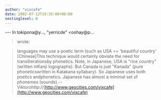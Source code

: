 ```yaml
---
author: "vixcafe"
date: 2002-07-12T19:35:00+00:00
nestinglevel: 0
---
```

\---
 In tokipona@y..., "yerricde" <oohay@p...
> wrote:

> languages may use a poetic term (such as USA == 'beautiful
> country' \[Chinese\]This technique would certainly obviate the need for transliterationsby phonetics. Note, in Japanese, USA is "rice country" (written inKanji logographs). But Canada is just "Kanada" (pure phoneticswritten in Katakana syllabary). So Japanese uses both poetics andphonetics. Japanese has almost a minimal set of phonemes (sounds).--
Viktorohttp://[http://www.geocities.com/vixcafe](http://www.geocities.com/vixcafe)